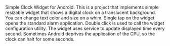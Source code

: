 Simple Clock Widget for Android.
This is a project that implements simple resizable widget that shows a digital clock on a translucent background. 
You can change text color and size on a whim. Single tap on the widget opens the standard alarm application. 
Double click is used to call the widget configuration utility.
The widget uses service to update displayed time every second. 
Sometimes Android deprives the application of the CPU, so the clock can halt for some seconds.
